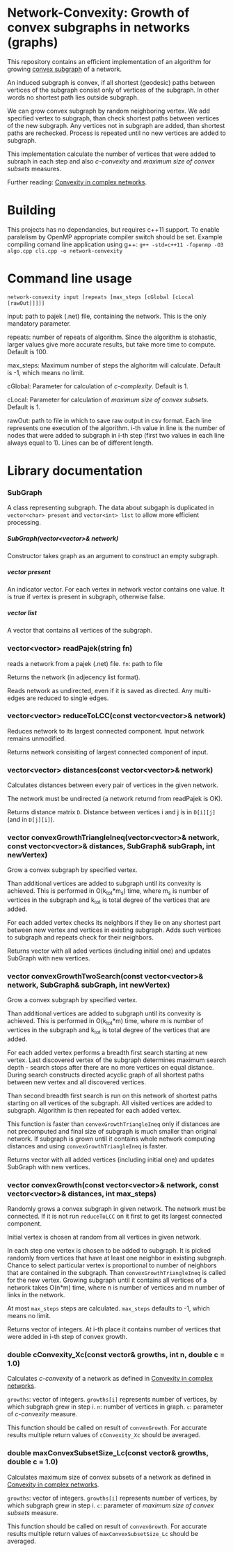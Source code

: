 # Network-Convexity: Growth of convex subgraphs in networks (graphs)

This repository contains an efficient implementation of an algorithm for growing [convex subgraph](https://en.wikipedia.org/wiki/Convex_subgraph) of a network.

An induced subgraph is convex, if all shortest (geodesic) paths between vertices of the subgraph consist only of vertices of the subgraph.
In other words no shortest path lies outside subgraph.

We can grow convex subgraph by random neighboring vertex. We add specified vertex to subgraph, than check shortest paths between vertices of the new subgraph.
Any vertices not in subgraph are added, than shortest paths are rechecked. Process is repeated until no new vertices are added to subgraph.

This implementation calculate the number of vertices that were added to subraph in each step and also *c-convexity* and *maximum size of convex subsets* measures.

Further reading: [Convexity in complex networks](https://arxiv.org/pdf/1608.03402.pdf).



# Building
This projects has no dependancies, but requires c++11 support. To enable paralelism by OpenMP appropriate compiler switch should be set. 
Example compiling comand line application using g++:
`g++ -std=c++11 -fopenmp -O3 algo.cpp cli.cpp -o network-convexity`



# Command line usage
`network-convexity input [repeats [max_steps [cGlobal [cLocal [rawOut]]]]]`

input: path to pajek (.net) file, containing the network. This is the only mandatory parameter.

repeats: number of repeats of algorithm. Since the algorithm is stohastic, larger values give more accurate results, but take more time to compute. Default is 100.

max_steps: Maximum number of steps the alghoritm will calculate. Default is -1, which means no limit.

cGlobal: Parameter for calculation of *c-complexity*. Default is 1.

cLocal: Parameter for calculation of *maximum size of convex subsets*. Default is 1.

rawOut: path to file in which to save raw output in csv format. Each line represents one execution of the algorithm.
i-th value in line is the number of nodes that were added to subgraph in i-th step (first two values in each line always equal to 1).
Lines can be of different length.



# Library documentation
### SubGraph
A class representing subgraph. The data about subgaph is duplicated in `vector<char> present` and `vector<int> list` to allow more efficient processing.

##### SubGraph(vector<vector<int>>& network)
Constructor takes graph as an argument to construct an empty subgraph.

##### vector<char> present
An indicator vector. For each vertex in network vector contains one value. It is true if vertex is present in subgraph, otherwise false.

##### vector<int> list
A vector that contains all vertices of the subgraph.


### vector<vector<int>> readPajek(string fn)
reads a network from a pajek (.net) file.
`fn`: path to file

Returns the network (in adjecency list format).

Reads network as undirected, even if it is saved as directed. Any multi-edges are reduced to single edges.

### vector<vector<int>> reduceToLCC(const vector<vector<int>>& network)
Reduces network to its largest connected component. Input network remains unmodified.

Returns network consisiting of largest connected component of input.

### vector<vector<int>> distances(const vector<vector<int>>& network)
Calculates distances between every pair of vertices in the given network. 

The network must be undirected (a network returnd from readPajek is OK).

Returns distance matrix `D`. Distance between vertices i and j is in `D[i][j]` (and in `D[j][i]`).

### vector<int> convexGrowthTriangleIneq(vector<vector<int>>& network, const vector<vector<int>>& distances, SubGraph& subGraph, int newVertex)
Grow a convex subgraph by specified vertex.

Than additional vertices are added to subgraph until its convexity is achieved. This is performed in O(k<sub>tot</sub>*m<sub>s</sub>) time, where m<sub>s</sub> 
is number of vertices in the subgraph and k<sub>tot</sub> is total degree of the vertices that are added.

For each added vertex checks its neighbors if they lie on any shortest part between new vertex and vertices
in existing subgraph. Adds such vertices to subgraph and repeats check for their neighbors.

Returns vector with all aded vertices (including initial one) and updates SubGraph with new vertices.

### vector<int> convexGrowthTwoSearch(const vector<vector<int>>& network, SubGraph& subGraph, int newVertex)
Grow a convex subgraph by specified vertex.

Than additional vertices are added to subgraph until its convexity is achieved. This is performed in O(k<sub>tot</sub>*m) time, where m is number of vertices in the subgraph and k<sub>tot</sub> is total degree of the vertices that are added.

For each added vertex performs a breadth first search starting at new vertex. Last discovered vertex of the subgraph determines maximum search depth - 
search stops after there are no more vertices on equal distance. During search constructs directed acyclic graph of all shortest paths between new vertex and all discovered vertices.

Than second breadth first search is run on this network of shortest paths starting on all vertices of the subgraph. All visited vertices are added to subgraph. Algorithm is then repeated for each added vertex.

This function is faster than `convexGrowthTriangleIneq` only if distances are not precomputed and final size of subgraph is much smaller than original network. If subgraph is grown
until it contains whole network computing distances and using `convexGrowthTriangleIneq` is faster.

Returns vector with all added vertices (including initial one) and updates SubGraph with new vertices.

### vector<int> convexGrowth(const vector<vector<int>>& network, const vector<vector<int>>& distances, int max_steps)
Randomly grows a convex subgraph in given network. The network must be connected. If it is not run `reduceToLCC` on it first to get its largest connected component.

Initial vertex is chosen at random from all vertices in given network.

In each step one vertex is chosen to be added to subgraph. It is picked randomly from vertices that have at least one neighbor in existing subgraph.
Chance to select particular vertex is proportional to number of neighbors that are contained in the subgraph.
Than `convexGrowthTriangleIneq` is called for the new vertex.
Growing subgraph until it contains all vertices of a network takes O(n*m) time, where n is number of vertices and m number of links in the network.

At most `max_steps` steps are calculated. `max_steps` defaults to -1, which means no limit.

Returns vector of integers. At i-th place it contains number of vertices that were added in i-th step of convex growth.

### double cConvexity_Xc(const vector<int>& growths, int n, double c = 1.0)
Calculates *c-convexity* of a network as defined in [Convexity in complex networks](https://arxiv.org/pdf/1608.03402.pdf).

`growths`: vector of integers. `growths[i]` represents number of vertices, by which subgraph grew in step i.
`n`: number of vertices in graph.
`c`: parameter of *c-convexity* measure.

This function should be called on result of `convexGrowth`. For accurate results multiple return values of `cConvexity_Xc` should be averaged.


### double maxConvexSubsetSize_Lc(const vector<int>& growths, double c = 1.0)
Calculates maximum size of convex subsets of a network as defined in [Convexity in complex networks](https://arxiv.org/pdf/1608.03402.pdf).

`growths`: vector of integers. `growths[i]` represents number of vertices, by which subgraph grew in step i.
`c`: parameter of *maximum size of convex subsets* measure.

This function should be called on result of `convexGrowth`. For accurate results multiple return values of `maxConvexSubsetSize_Lc` should be averaged.